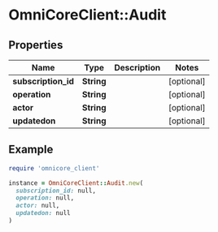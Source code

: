 # OmniCoreClient::Audit

## Properties

| Name | Type | Description | Notes |
| ---- | ---- | ----------- | ----- |
| **subscription_id** | **String** |  | [optional] |
| **operation** | **String** |  | [optional] |
| **actor** | **String** |  | [optional] |
| **updatedon** | **String** |  | [optional] |

## Example

```ruby
require 'omnicore_client'

instance = OmniCoreClient::Audit.new(
  subscription_id: null,
  operation: null,
  actor: null,
  updatedon: null
)
```

